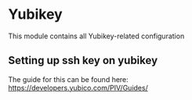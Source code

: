 # Yubikey
This module contains all Yubikey-related configuration

## Setting up ssh key on yubikey

The guide for this can be found here: https://developers.yubico.com/PIV/Guides/  



